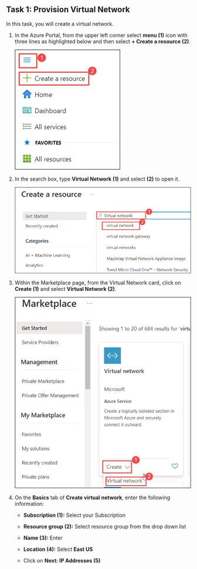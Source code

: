 ## Task 1: Provision Virtual Network 

In this task, you will create a virtual network.

1.  In the Azure Portal, from the upper left corner select **menu (1)** icon with three lines as highlighted below and then select **+ Create a resource (2)**.

      ![Create resource](../media/01.png)
     
1.  In the search box, type **Virtual Network (1)** and select **(2)** to open it.

     ![Create Resource](../media/02.png)
     
1.  Within the Marketplace page, from the Virtual Network card, click on **Create (1)** and select **Virtual Network (2)**.

     ![move to IP address](./media/03.png)

1. On the **Basics** tab of **Create virtual network**, enter the following information:

    -  **Subscription (1):** Select your Subscription
  
    -  **Resource group (2):** Select **<inject key="Resource Group" enableCopy="false"/>** resource group from the drop down list

    -  **Name (3):**  Enter **<inject key="VnetName" enableCopy="true"/>**

    -  **Location (4):** Select **East US**

    - Click on **Next: IP Addresses (5)**

